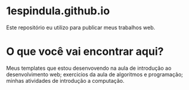 
# 1espindula.github.io
Este repositório eu utilizo para publicar meus trabalhos web.

# O que você vai encontrar aqui?
Meus templates que estou desenvovendo na aula de introdução ao desenvolvimento web;
exercicios da aula de algoritmos e programação;
minhas atividades de introdução a computação.

